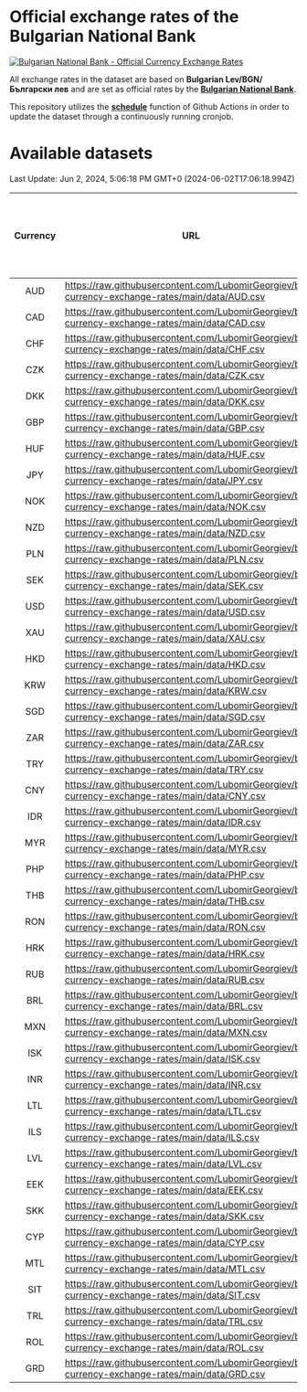 # Official exchange rates of the Bulgarian National Bank

[![Bulgarian National Bank - Official Currency Exchange Rates](https://github.com/LubomirGeorgiev/bnb-currency-exchange-rates/actions/workflows/update-rates.yml/badge.svg?branch=main)](https://github.com/LubomirGeorgiev/bnb-currency-exchange-rates/actions/workflows/update-rates.yml)

All exchange rates in the dataset are based on **Bulgarian Lev/BGN/Български лев** and are set as official rates by the [**Bulgarian National Bank**](https://www.bnb.bg/Statistics/StExternalSector/StExchangeRates/StERForeignCurrencies/index.htm?toLang=_EN).

This repository utilizes the [**schedule**](https://docs.github.com/en/actions/reference/events-that-trigger-workflows) function of Github Actions in order to update the dataset through a continuously running cronjob.

# Available datasets

<!-- START LINKS (DO NOT EVER FU*ING DELETE THIS COMMENT FOR THE LOVE OF YOUR LIFE!!! IF YOU ARE CURIOS HOW IT WORKS, YOU CAN HAVE A LOOK AT ./src/updateReadme.ts) -->

Last Update: Jun 2, 2024, 5:06:18 PM GMT+0 (2024-06-02T17:06:18.994Z)

| Currency | URL                                                                                             | Number of records | Number of missing days that were filled in |
| :------: | ----------------------------------------------------------------------------------------------- | :---------------: | :----------------------------------------: |
|   AUD    | https://raw.githubusercontent.com/LubomirGeorgiev/bnb-currency-exchange-rates/main/data/AUD.csv |       8884        |                    2753                    |
|   CAD    | https://raw.githubusercontent.com/LubomirGeorgiev/bnb-currency-exchange-rates/main/data/CAD.csv |       8884        |                    2753                    |
|   CHF    | https://raw.githubusercontent.com/LubomirGeorgiev/bnb-currency-exchange-rates/main/data/CHF.csv |       8884        |                    2753                    |
|   CZK    | https://raw.githubusercontent.com/LubomirGeorgiev/bnb-currency-exchange-rates/main/data/CZK.csv |       8884        |                    2753                    |
|   DKK    | https://raw.githubusercontent.com/LubomirGeorgiev/bnb-currency-exchange-rates/main/data/DKK.csv |       8884        |                    2753                    |
|   GBP    | https://raw.githubusercontent.com/LubomirGeorgiev/bnb-currency-exchange-rates/main/data/GBP.csv |       8884        |                    2753                    |
|   HUF    | https://raw.githubusercontent.com/LubomirGeorgiev/bnb-currency-exchange-rates/main/data/HUF.csv |       8884        |                    2753                    |
|   JPY    | https://raw.githubusercontent.com/LubomirGeorgiev/bnb-currency-exchange-rates/main/data/JPY.csv |       8884        |                    2753                    |
|   NOK    | https://raw.githubusercontent.com/LubomirGeorgiev/bnb-currency-exchange-rates/main/data/NOK.csv |       8884        |                    2753                    |
|   NZD    | https://raw.githubusercontent.com/LubomirGeorgiev/bnb-currency-exchange-rates/main/data/NZD.csv |       8884        |                    2753                    |
|   PLN    | https://raw.githubusercontent.com/LubomirGeorgiev/bnb-currency-exchange-rates/main/data/PLN.csv |       8884        |                    2753                    |
|   SEK    | https://raw.githubusercontent.com/LubomirGeorgiev/bnb-currency-exchange-rates/main/data/SEK.csv |       8884        |                    2753                    |
|   USD    | https://raw.githubusercontent.com/LubomirGeorgiev/bnb-currency-exchange-rates/main/data/USD.csv |       8884        |                    2753                    |
|   XAU    | https://raw.githubusercontent.com/LubomirGeorgiev/bnb-currency-exchange-rates/main/data/XAU.csv |       8884        |                    2755                    |
|   HKD    | https://raw.githubusercontent.com/LubomirGeorgiev/bnb-currency-exchange-rates/main/data/HKD.csv |       8582        |                    2662                    |
|   KRW    | https://raw.githubusercontent.com/LubomirGeorgiev/bnb-currency-exchange-rates/main/data/KRW.csv |       8582        |                    2662                    |
|   SGD    | https://raw.githubusercontent.com/LubomirGeorgiev/bnb-currency-exchange-rates/main/data/SGD.csv |       8582        |                    2662                    |
|   ZAR    | https://raw.githubusercontent.com/LubomirGeorgiev/bnb-currency-exchange-rates/main/data/ZAR.csv |       8582        |                    2662                    |
|   TRY    | https://raw.githubusercontent.com/LubomirGeorgiev/bnb-currency-exchange-rates/main/data/TRY.csv |       7064        |                    2192                    |
|   CNY    | https://raw.githubusercontent.com/LubomirGeorgiev/bnb-currency-exchange-rates/main/data/CNY.csv |       6944        |                    2156                    |
|   IDR    | https://raw.githubusercontent.com/LubomirGeorgiev/bnb-currency-exchange-rates/main/data/IDR.csv |       6944        |                    2156                    |
|   MYR    | https://raw.githubusercontent.com/LubomirGeorgiev/bnb-currency-exchange-rates/main/data/MYR.csv |       6944        |                    2156                    |
|   PHP    | https://raw.githubusercontent.com/LubomirGeorgiev/bnb-currency-exchange-rates/main/data/PHP.csv |       6944        |                    2156                    |
|   THB    | https://raw.githubusercontent.com/LubomirGeorgiev/bnb-currency-exchange-rates/main/data/THB.csv |       6944        |                    2156                    |
|   RON    | https://raw.githubusercontent.com/LubomirGeorgiev/bnb-currency-exchange-rates/main/data/RON.csv |       6885        |                    2138                    |
|   HRK    | https://raw.githubusercontent.com/LubomirGeorgiev/bnb-currency-exchange-rates/main/data/HRK.csv |       6426        |                    1990                    |
|   RUB    | https://raw.githubusercontent.com/LubomirGeorgiev/bnb-currency-exchange-rates/main/data/RUB.csv |       6124        |                    1895                    |
|   BRL    | https://raw.githubusercontent.com/LubomirGeorgiev/bnb-currency-exchange-rates/main/data/BRL.csv |       5976        |                    1861                    |
|   MXN    | https://raw.githubusercontent.com/LubomirGeorgiev/bnb-currency-exchange-rates/main/data/MXN.csv |       5976        |                    1861                    |
|   ISK    | https://raw.githubusercontent.com/LubomirGeorgiev/bnb-currency-exchange-rates/main/data/ISK.csv |       5881        |                    1828                    |
|   INR    | https://raw.githubusercontent.com/LubomirGeorgiev/bnb-currency-exchange-rates/main/data/INR.csv |       5609        |                    1747                    |
|   LTL    | https://raw.githubusercontent.com/LubomirGeorgiev/bnb-currency-exchange-rates/main/data/LTL.csv |       5153        |                    1582                    |
|   ILS    | https://raw.githubusercontent.com/LubomirGeorgiev/bnb-currency-exchange-rates/main/data/ILS.csv |       4883        |                    1526                    |
|   LVL    | https://raw.githubusercontent.com/LubomirGeorgiev/bnb-currency-exchange-rates/main/data/LVL.csv |       4788        |                    1468                    |
|   EEK    | https://raw.githubusercontent.com/LubomirGeorgiev/bnb-currency-exchange-rates/main/data/EEK.csv |       3998        |                    1224                    |
|   SKK    | https://raw.githubusercontent.com/LubomirGeorgiev/bnb-currency-exchange-rates/main/data/SKK.csv |       2968        |                    910                     |
|   CYP    | https://raw.githubusercontent.com/LubomirGeorgiev/bnb-currency-exchange-rates/main/data/CYP.csv |       2908        |                    892                     |
|   MTL    | https://raw.githubusercontent.com/LubomirGeorgiev/bnb-currency-exchange-rates/main/data/MTL.csv |       2606        |                    801                     |
|   SIT    | https://raw.githubusercontent.com/LubomirGeorgiev/bnb-currency-exchange-rates/main/data/SIT.csv |       2544        |                    780                     |
|   TRL    | https://raw.githubusercontent.com/LubomirGeorgiev/bnb-currency-exchange-rates/main/data/TRL.csv |       1818        |                    559                     |
|   ROL    | https://raw.githubusercontent.com/LubomirGeorgiev/bnb-currency-exchange-rates/main/data/ROL.csv |       1697        |                    524                     |
|   GRD    | https://raw.githubusercontent.com/LubomirGeorgiev/bnb-currency-exchange-rates/main/data/GRD.csv |        361        |                    109                     |

<!-- END LINKS (DO NOT EVER FU*ING DELETE THIS COMMENT FOR THE LOVE OF YOUR LIFE!!! IF YOU ARE CURIOS HOW IT WORKS, YOU CAN HAVE A LOOK AT ./src/updateReadme.ts) -->
